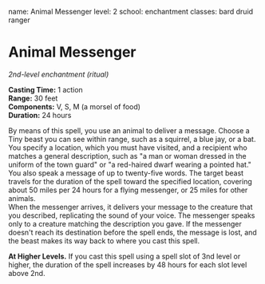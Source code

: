 name: Animal Messenger
level: 2
school: enchantment
classes: bard
         druid
         ranger

# Animal Messenger 
_2nd-level enchantment (ritual)_ 

**Casting Time:** 1 action    
**Range:** 30 feet    
**Components:** V, S, M (a morsel of food)    
**Duration:** 24 hours 

By means of this spell, you use an animal to deliver a message. Choose a Tiny beast you can see within range, such as a squirrel, a blue jay, or a bat. You specify a location, which you must have visited, and a recipient who matches a general description, such as "a man or woman dressed in the uniform of the town guard" or "a red-haired dwarf wearing a pointed hat." You also speak a message of up to twenty-five words. The target beast travels for the duration of the spell toward the specified location, covering about 50 miles per 24 hours for a flying messenger, or 25 miles for other animals.    
When the messenger arrives, it delivers your message to the creature that you described, replicating the sound of your voice. The messenger speaks only to a creature matching the description you gave. If the messenger doesn't reach its destination before the spell ends, the message is lost, and the beast makes its way back to where you cast this spell. 

**At Higher Levels.** If you cast this spell using a spell slot of 3nd level or higher, the duration of the spell increases by 48 hours for each slot level above 2nd. 